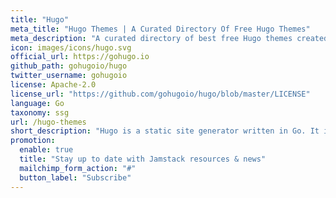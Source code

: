 ```yaml
---
title: "Hugo"
meta_title: "Hugo Themes | A Curated Directory Of Free Hugo Themes"
meta_description: "A curated directory of best free Hugo themes created by independent web designers & developers that are open source, MIT licensed & available for free to download."
icon: images/icons/hugo.svg
official_url: https://gohugo.io
github_path: gohugoio/hugo
twitter_username: gohugoio
license: Apache-2.0
license_url: "https://github.com/gohugoio/hugo/blob/master/LICENSE"
language: Go
taxonomy: ssg
url: /hugo-themes
short_description: "Hugo is a static site generator written in Go. It is optimized for speed, easy use and configurability. Hugo takes a directory with content and templates and renders them into a full html website."
promotion:
  enable: true
  title: "Stay up to date with Jamstack resources & news"
  mailchimp_form_action: "#"
  button_label: "Subscribe"
---
```

